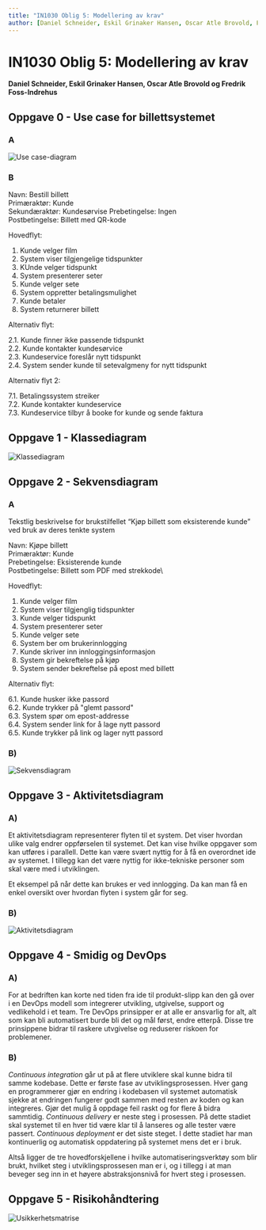 ```yaml
---
title: "IN1030 Oblig 5: Modellering av krav"
author: [Daniel Schneider, Eskil Grinaker Hansen, Oscar Atle Brovold, Fredrik Foss-Indrehus]
---
```


# IN1030 Oblig 5: Modellering av krav

**Daniel Schneider, Eskil Grinaker Hansen, Oscar Atle Brovold og Fredrik Foss-Indrehus**

## Oppgave 0 - Use case for billettsystemet

### A

![Use case-diagram](bilder/use-case-diagram.png)

### B

Navn: Bestill billett\
Primæraktør: Kunde\
Sekundæraktør: Kundesørvise
Prebetingelse: Ingen\
Postbetingelse: Billett med QR-kode

Hovedflyt:

1. Kunde velger film
2. System viser tilgjengelige tidspunkter
3. KUnde velger tidspunkt
4. System presenterer seter
5. Kunde velger sete
6. System oppretter betalingsmulighet
7. Kunde betaler
8. System returnerer billett

Alternativ flyt:

2.1. Kunde finner ikke passende tidspunkt\
2.2. Kunde kontakter kundesørvice\
2.3. Kundeservice foreslår nytt tidspunkt\
2.4. System sender kunde til setevalgmeny for nytt tidspunkt

Alternativ flyt 2:

7.1. Betalingssystem streiker\
7.2. Kunde kontakter kundeservice\
7.3. Kundeservice tilbyr å booke for kunde og sende faktura

## Oppgave 1 - Klassediagram

![Klassediagram](bilder/klassediagram.png)

## Oppgave 2 - Sekvensdiagram

### A

Tekstlig beskrivelse for brukstilfellet “Kjøp billett som eksisterende kunde” ved bruk av deres tenkte system

Navn: Kjøpe billett\
Primæraktør: Kunde\
Prebetingelse: Eksisterende kunde\
Postbetingelse: Billett som PDF med strekkode\

Hovedflyt:

1. Kunde velger film
2. System viser tilgjenglig tidspunkter
3. Kunde velger tidspunkt
4. System presenterer seter
5. Kunde velger sete
6. System ber om brukerinnlogging
7. Kunde skriver inn innloggingsinformasjon
8. System gir bekreftelse på kjøp
9. System sender bekreftelse på epost med billett

Alternativ flyt:

6.1. Kunde husker ikke passord\
6.2. Kunde trykker på "glemt passord"\
6.3. System spør om epost-addresse\
6.4. System sender link for å lage nytt passord\
6.5. Kunde trykker på link og lager nytt passord

### B)

![Sekvensdiagram](bilder/sekvensdiagram.png)

## Oppgave 3 - Aktivitetsdiagram

### A)

Et aktivitetsdiagram representerer flyten til et system. Det viser hvordan ulike valg endrer oppførselen til systemet.
Det kan vise hvilke oppgaver som kan utføres i parallell. Dette kan være svært nyttig for å få en overordnet ide av systemet.
I tillegg kan det være nyttig for ikke-tekniske personer som skal være med i utviklingen.

Et eksempel på når dette kan brukes er ved innlogging. Da kan man få en enkel oversikt over hvordan flyten i system går for seg.

### B)

![Aktivitetsdiagram](bilder/aktivitetsdiagram.png)

## Oppgave 4 - Smidig og DevOps

### A)

For at bedriften kan korte ned tiden fra ide til produkt-slipp kan den gå over i en DevOps modell som integrerer utvikling, 
utgivelse, support og vedlikehold i et team. Tre DevOps prinsipper er at alle er ansvarlig for alt, alt som kan bli automatisert
burde bli det og mål først, endre etterpå. Disse tre prinsippene bidrar til raskere utvgivelse og reduserer riskoen for problemener. 

### B)

*Continuous integration* går ut på at flere utviklere skal kunne bidra til samme kodebase. Dette er første fase av utviklingsprosessen. Hver gang en programmerer gjør en endring i kodebasen vil systemet automatisk sjekke at endringen fungerer godt sammen med resten av koden og kan integreres. Gjør det mulig å oppdage feil raskt og for flere å bidra sammtidig. *Continuous delivery* er neste steg i prosessen. På dette stadiet skal systemet til en hver tid være klar til å lanseres og alle tester være passert. *Continuous deployment* er det siste steget. I dette stadiet har man kontinuerlig og automatisk oppdatering på systemet mens det er i bruk.

Altså ligger de tre hovedforskjellene i hvilke automatiseringsverktøy som blir brukt, hvilket steg i utviklingsprossesen man er i, og i tillegg i at man beveger seg inn in et høyere abstraksjonsnivå for hvert steg i prosessen.

## Oppgave 5 - Risikohåndtering

![Usikkerhetsmatrise](bilder/usikkerhetsmatrise.png)
